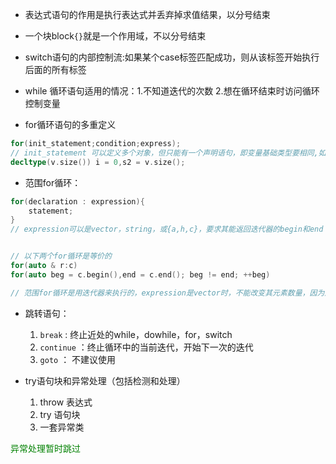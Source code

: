 * 表达式语句的作用是执行表达式并丢弃掉求值结果，以分号结束

* 一个块block`{}`就是一个作用域，不以分号结束
* switch语句的内部控制流:如果某个case标签匹配成功，则从该标签开始执行后面的所有标签
* while 循环语句适用的情况：1.不知道迭代的次数  2.想在循环结束时访问循环控制变量
* for循环语句的多重定义
```cpp
for(init_statement;condition;express); 
// init_statement 可以定义多个对象，但只能有一个声明语句，即变量基础类型要相同,如：
decltype(v.size()) i = 0,s2 = v.size();
```
* 范围for循环：
```cpp
for(declaration : expression){
    statement;
}
// expression可以是vector，string，或{a,h,c}，要求其能返回迭代器的begin和end


// 以下两个for循环是等价的
for(auto & r:c) 
for(auto beg = c.begin(),end = c.end(); beg != end; ++beg)

// 范围for循环是用迭代器来执行的，expression是vector时，不能改变其元素数量，因为这可能会使end函数变得无效
```

* 跳转语句：
   1. `break` : 终止近处的while，dowhile，for，switch
   2. `continue` ：终止循环中的当前迭代，开始下一次的迭代
   3. `goto` ： 不建议使用
   
* try语句块和异常处理（包括检测和处理）
   1. throw 表达式
   2. try 语句块
   3. 一套异常类
   
<font color = green>异常处理暂时跳过<font>
